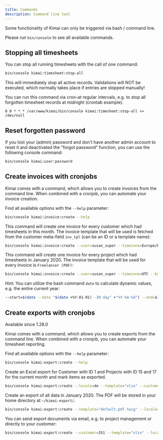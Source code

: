 ```yaml
---
title: Commands
description: Command line tool
---
```


Some functionality of Kimai can only be triggered via bash / command line.

Please run `bin/console` to see all available commands. 

## Stopping all timesheets

You can stop all running timesheets with the call of one command:

```bash
bin/console kimai:timesheet:stop-all
```

This will immediately stop all active records. Validations will NOT be executed, which normally takes place if entries are stopped manually! 

You can run this command via cron-at regular intervals, e.g. to stop all forgotten timesheet records at midnight (crontab example).
```
0 0 * * * /var/www/kimai/bin/console kimai:timesheet:stop-all >> /dev/null
```

## Reset forgotten password

If you lost your (admin) password and don't have another admin account to reset it and deactivated the "forgot password" function,
you can use the following console command:

```bash
bin/console kimai:user:password
```


## Create invoices with cronjobs

Kimai comes with a command, which allows you to create invoices from the command line.
When combined with a cronjob, you can automate your invoice creation.

Find all available options with the `--help` parameter:
```bash
bin/console kimai:invoice:create --help 
```

This command will create one invoice for every customer which had timesheets in this month.
The invoice template that will be used is fetched from the customer meta-field `inv_tpl` (can be an ID or a template name):
```bash
bin/console kimai:invoice:create --user=susan_super --timezone=Europe/Berlin --by-customer --template-meta=inv_tpl 
```

This command will create one invoice for every project which had timesheets in January 2020.
The invoice template that will be used for every invoice is `Freelancer (PDF)`:
```bash
bin/console kimai:invoice:create --user=susan_super --timezone=UTC --by-project --template="Freelancer (PDF)" --start=2020-01-02 --end=2020-01-31
```

Hint: 
You can utilize the bash command `date` to calculate dynamic values, e.g. the entire current year:
```bash
--start=$(date --date "$(date +%Y-01-01) -30 day" +"%Y-%m-%d") --end=$(date --date "$(date +%Y-%m-01) -1 day" +"%Y-%m-%d")
```

## Create exports with cronjobs

Available since 1.28.0

Kimai comes with a command, which allows you to create exports from the command line.
When combined with a cronjob, you can automate your timesheet reporting.

Find all available options with the `--help` parameter:
```bash
bin/console kimai:export:create --help 
```

Create an Excel export for Customer with ID 1 and Projects with ID 15 and 17 for the current month and mark items as exported.
```bash
bin/console kimai:export:create --locale=de --template="xlsx" --customer=1 --project=15 --project=17 --set-exported
```

Create an export of all data in January 2020. The PDF will be stored in your home directory at `~/kimai-export/`.
```bash
bin/console kimai:export:create --template="default.pdf.twig" --locale=es --directory=~/kimai-export/ --start="2020-01-01" --end="2020-01-31"
```

You can send export documents via email, e.g. to project management or directly to your customer:
```bash
bin/console kimai:export:create --customer=351 --template="xlsx" --locale=en --email=pm@example.com --email=customer@example.com --subject="Timesheet report" --body="Your monthly report is attached"
```
